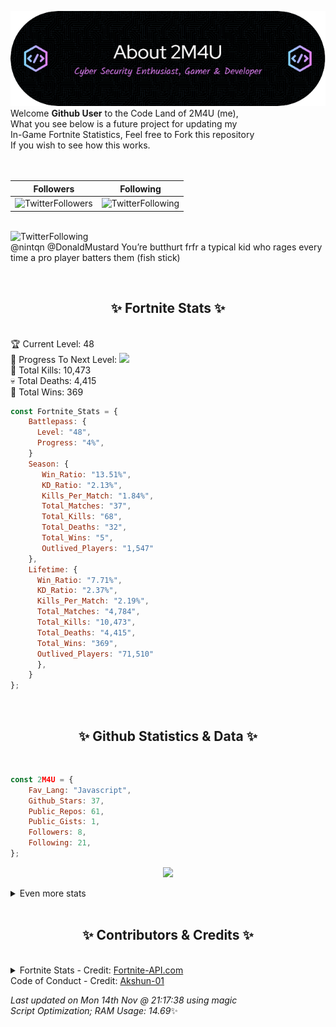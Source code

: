 
  ![Header](./src/github-banner.png)
  <br>
  Welcome **Github User** to the Code Land of 2M4U (me),<br>
  What you see below is a future project for updating my<br>
  In-Game Fortnite Statistics, Feel free to Fork this repository<br>
  If you wish to see how this works.
  <br><br>
  <br>
  
  | Followers  | Following |
  | ---------- |:---------:|
  | ![TwitterFollowers](https://img.shields.io/badge/Twitter%20Followers-81-blue)  | ![TwitterFollowing](https://img.shields.io/badge/Twitter%20Following-232-blue)  |


  <br>![TwitterFollowing](https://img.shields.io/badge/Latest%20Tweet--blue)<br>
  @nintqn @DonaldMustard You’re butthurt frfr a typical kid who rages every time a pro player batters them (fish stick)
   
  <br><h2 align="center"> ✨ Fortnite Stats ✨</h2><br>
  🏆 Current Level: 48<br>
  🎉 Progress To Next Level: ![](https://geps.dev/progress/4)<br>
  🎯 Total Kills: 10,473<br>
  💀 Total Deaths: 4,415<br>
  👑 Total Wins: 369<br>

```js
const Fortnite_Stats = {
    Battlepass: {
      Level: "48",
      Progress: "4%",    
    }
    Season: { 
       Win_Ratio: "13.51%",
       KD_Ratio: "2.13%",
       Kills_Per_Match: "1.84%",
       Total_Matches: "37",
       Total_Kills: "68",
       Total_Deaths: "32",
       Total_Wins: "5",
       Outlived_Players: "1,547"
    },
    Lifetime: {
      Win_Ratio: "7.71%",
      KD_Ratio: "2.37%",
      Kills_Per_Match: "2.19%",
      Total_Matches: "4,784",
      Total_Kills: "10,473",
      Total_Deaths: "4,415",
      Total_Wins: "369",
      Outlived_Players: "71,510"
      },
    }
}; 
```


<br><h2 align="center"> ✨ Github Statistics & Data ✨</h2><br>

```js
const 2M4U = {
    Fav_Lang: "Javascript",
    Github_Stars: 37,
    Public_Repos: 61,
    Public_Gists: 1,
    Followers: 8,
    Following: 21,
}; 
```

<p align="center">
<img src="https://github-readme-streak-stats.herokuapp.com/?user=2M4U&theme=tokyonight">
</p>
<details>
  <summary>
      Even more stats
  </summary>
  <p align="center">
    <img src="https://github-profile-trophy.vercel.app/?username=2M4U&theme=dracula">
    <img src="https://github-readme-stats.vercel.app/api?username=2M4U&theme=tokyonight&count_private=true&show_icons=true&include_all_commits=true">
  </p>
</details>
<br><h2 align="center"> ✨ Contributors & Credits ✨</h2><br>
<details>
  <summary>
      Fortnite Stats - Credit: <a href="https://fortnite-api.com/?utm_source=github.com/2M4U/2M4U">Fortnite-API.com</a><br>
      Code of Conduct - Credit: <a href="https://github.com/Akshun-01">Akshun-01</a>
  </summary>
</details>

<!-- Last updated on Mon Nov 14 2022 21:17:38 GMT+0000 (Coordinated Universal Time) ;-;-->
<i>Last updated on  Mon 14th Nov @ 21:17:38 using magic<br>
Script Optimization; RAM Usage: 14.69</i>✨